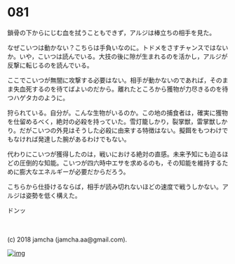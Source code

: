 # 081

鎖骨の下からにじむ血を拭うこともできず，アルジは棒立ちの相手を見た。  

なぜこいつは動かない？こちらは手負いなのに。トドメをさすチャンスではないか。いや，こいつは読んでいる。大技の後に隙が生まれるのを活かし，アルジが反撃に転じるのを読んでいる。  

ここでこいつが無闇に攻撃する必要はない。相手が動かないのであれば，そのまま失血死するのを待てばよいのだから。離れたところから獲物が力尽きるのを待つハゲタカのように。  

狩られている。自分が。こんな生物がいるのか。この地の捕食者は，確実に獲物を仕留めるべく，絶対の必殺を持っていた。雪灯籠しかり，裂掌獣，雷掌獣しかり。だがこいつの外見はそうした必殺に由来する特徴はない。擬餌をもつわけでもなければ発達した腕があるわけでもない。  

代わりにこいつが獲得したのは，戦いにおける絶対の直感。未来予知にも迫るほどの圧倒的な知能。こいつが四六時中エサを求めるのも，その知能を維持するために膨大なエネルギーが必要だからだろう。  

こちらから仕掛けるならば，相手が読み切れないほどの速度で戦うしかない。アルジは姿勢を低く構えた。  

ドンッ  

<br>  
<br>  
(c) 2018 jamcha (jamcha.aa@gmail.com).  

[![img](http://i.creativecommons.org/l/by-nc-sa/4.0/88x31.png)](http://creativecommons.org/licenses/by-nc-sa/4.0/deed)
